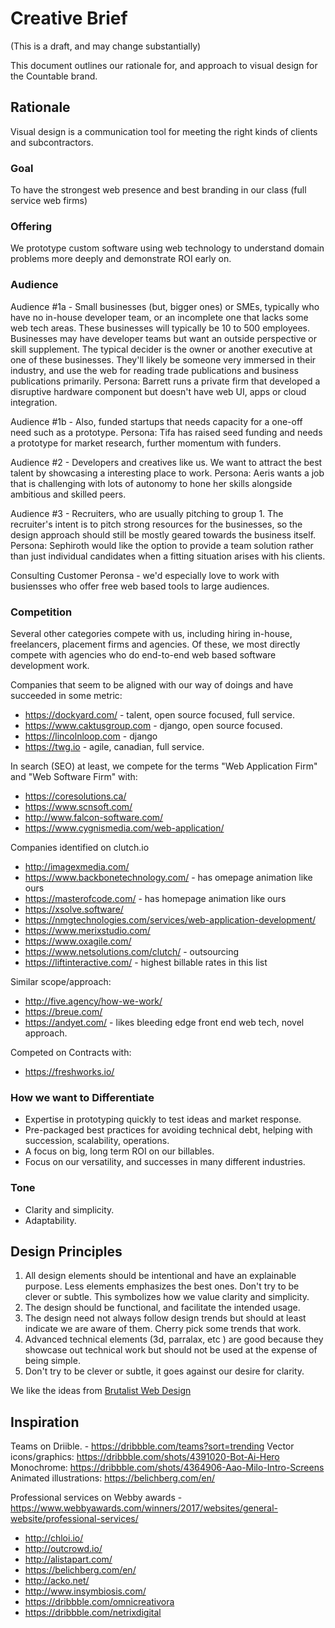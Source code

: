 # Creative Brief

(This is a draft, and may change substantially)

This document outlines our rationale for, and approach to visual design for the Countable brand.

## Rationale

Visual design is a communication tool for meeting the right kinds of clients and subcontractors.

### Goal

To have the strongest web presence and best branding in our class (full service web firms)

### Offering

We prototype custom software using web technology to understand domain problems more deeply and demonstrate ROI early on.

### Audience

Audience #1a - Small businesses (but, bigger ones) or SMEs, typically who have no in-house developer team, or an incomplete one that lacks some web tech areas. These businesses will typically be 10 to 500 employees. Businesses may have developer teams but want an outside perspective or skill supplement.  The typical decider is the owner or another executive at one of these businesses. They'll likely be someone very immersed in their industry, and use the web for reading trade publications and business publications primarily. Persona: Barrett runs a private firm that developed a disruptive hardware component but doesn't have web UI, apps or cloud integration.

Audience #1b - Also, funded startups that needs capacity for a one-off need such as a prototype. Persona: Tifa has raised seed funding and needs a prototype for market research, further momentum with funders.

Audience #2 - Developers and creatives like us. We want to attract the best talent by showcasing a interesting place to work. Persona: Aeris wants a job that is challenging with lots of autonomy to hone her skills alongside ambitious and skilled peers.

Audience #3 - Recruiters, who are usually pitching to group 1. The recruiter's intent is to pitch strong resources for the businesses, so the design approach should still be mostly geared towards the business itself. Persona: Sephiroth would like the option to provide a team solution rather than just individual candidates when a fitting situation arises with his clients.

Consulting Customer Peronsa - we'd especially love to work with busiensses who offer free web based tools to large audiences.

### Competition

Several other categories compete with us, including hiring in-house, freelancers, placement firms and agencies. Of these, we most directly compete with agencies who do end-to-end web based software development work.

Companies that seem to be aligned with our way of doings and have succeeded in some metric:
  * https://dockyard.com/ - talent, open source focused, full service.
  * https://www.caktusgroup.com - django, open source focused.
  * https://lincolnloop.com - django
  * https://twg.io - agile, canadian, full service.

In search (SEO) at least, we compete for the terms "Web Application Firm" and "Web Software Firm" with:
  * https://coresolutions.ca/
  * https://www.scnsoft.com/
  * http://www.falcon-software.com/
  * https://www.cygnismedia.com/web-application/

Companies identified on clutch.io
  * http://imagexmedia.com/
  * https://www.backbonetechnology.com/ - has omepage animation like ours
  * https://masterofcode.com/ - has homepage animation like ours
  * https://xsolve.software/
  * https://nmgtechnologies.com/services/web-application-development/
  * https://www.merixstudio.com/
  * https://www.oxagile.com/
  * https://www.netsolutions.com/clutch/ - outsourcing
  * https://liftinteractive.com/ - highest billable rates in this list

Similar scope/approach:
  * http://five.agency/how-we-work/
  * https://breue.com/
  * https://andyet.com/ - likes bleeding edge front end web tech, novel approach.

Competed on Contracts with:
  * https://freshworks.io/

### How we want to Differentiate

  * Expertise in prototyping quickly to test ideas and market response.
  * Pre-packaged best practices for avoiding technical debt, helping with succession, scalability, operations.
  * A focus on big, long term ROI on our billables.
  * Focus on our versatility, and successes in many different industries.

### Tone

  * Clarity and simplicity.
  * Adaptability.

## Design Principles

1. All design elements should be intentional and have an explainable purpose. Less elements emphasizes the best ones. Don't try to be clever or subtle. This symbolizes how we value clarity and simplicity.
2. The design should be functional, and facilitate the intended usage.
3. The design need not always follow design trends but should at least indicate we are aware of them. Cherry pick some trends that work.
4. Advanced technical elements (3d, parralax, etc ) are good because they showcase out technical work but should not be used at the expense of being simple.
5. Don't try to be clever or subtle, it goes against our desire for clarity.

We like the ideas from [Brutalist Web Design](https://brutalist-web.design/)

## Inspiration

Teams on Driible. - https://dribbble.com/teams?sort=trending
Vector icons/graphics: https://dribbble.com/shots/4391020-Bot-Ai-Hero
Monochrome: https://dribbble.com/shots/4364906-Aao-Milo-Intro-Screens
Animated illustrations: https://belichberg.com/en/

Professional services on Webby awards - https://www.webbyawards.com/winners/2017/websites/general-website/professional-services/

  * http://chloi.io/
  * http://outcrowd.io/
  * http://alistapart.com/
  * https://belichberg.com/en/
  * http://acko.net/
  * http://www.insymbiosis.com/
  * https://dribbble.com/omnicreativora
  * https://dribbble.com/netrixdigital
